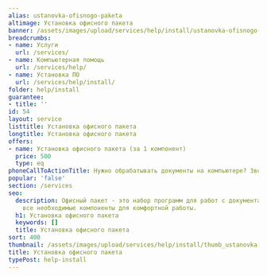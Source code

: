 ```yaml
---
alias: ustanovka-ofisnogo-paketa
altimage: Установка офисного пакета
banner: /assets/images/upload/services/help/install/ustanovka-ofisnogo-paketa.jpg
breadcrumbs:
- name: Услуги
  url: /services/
- name: Компьютерная помощь
  url: /services/help/
- name: Установка ПО
  url: /services/help/install/
folder: help/install
guarantee:
- title: ''
id: 54
layout: service
listtitle: Установка офисного пакета
longtitle: Установка офисного пакета
offers:
- name: Установка офисного пакета (за 1 компонент)
  price: 500
  type: eq
phoneCallToActionTitle: Нужно обрабатывать документы на компьютере? Звоните!
popular: 'false'
section: /services
seo:
  description: Офисный пакет - это набор программ для работ с документами. Мы установим
    все необходимые компоненты для комфортной работы.
  h1: Установка офисного пакета
  keywords: []
  title: Установка офисного пакета
sort: 400
thumbnail: /assets/images/upload/services/help/install/thumb_ustanovka-ofisnogo-paketa.jpg
title: Установка офисного пакета
typePost: help-install
---
```

